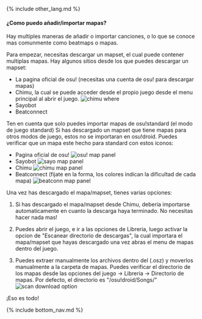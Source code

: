 {% include other_lang.md %}

#### ¿Como puedo añadir/importar mapas?

Hay multiples maneras de añadir o importar canciones, o lo que se conoce mas comunmente como beatmaps o mapas.

Para empezar, necesitas descargar un mapset, el cual puede contener multiplas mapas. Hay algunos sitios desde los que puedes descargar un mapset:

- La pagina oficial de osu! (necesitas una cuenta de osu! para descargar mapas)
- Chimu, la cual se puede acceder desde el propio juego desde el menu principal al abrir el juego.
![chimu where]({{site.baseurl}}/assets/images/image-6.png)
- Sayobot
- Beatconnect

Ten en cuenta que solo puedes importar mapas de osu!standard (el modo de juego standard) Si has descargado un mapset que tiene mapas para otros modos de juego, estos no se importaran en osu!droid. Puedes verificar que un mapa este hecho para standard con estos iconos:

- Pagina oficial de osu!
![osu! map panel]({{site.baseurl}}/assets/images/image-1.png)
- Sayobot
![sayo map panel]({{site.baseurl}}/assets/images/image-2.png)
- Chimu
![chimu map panel]({{site.baseurl}}/assets/images/image-3.png)
- Beatconnect (fijate en la forma, los colores indican la dificultad de cada mapa)
![beatconn map panel]({{site.baseurl}}/assets/images/image-4.png)


Una vez has descargado el mapa/mapset, tienes varias opciones:

1. Si has descargado el mapa/mapset desde Chimu, deberia importarse automaticamente en cuanto la descarga haya terminado. No necesitas hacer nada mas!

2. Puedes abrir el juego, e ir a las opciones de Libreria, luego activar la opcion de "Escanear directorio de descargas", la cual importara el mapa/mapset que hayas descargado una vez abras el menu de mapas dentro del juego.

3. Puedes extraer manualmente los archivos dentro del (.osz) y moverlos manualmente a la carpeta de mapas. Puedes verificar el directorio de los mapas desde las opciones del juego -> Libreria -> Directorio de mapas. Por defecto, el directorio es "/osu!droid/Songs/" 
![scan download option]({{site.baseurl}}/assets/images/image-5.png)

¡Eso es todo!

<!-- Don't touch this part thank you -->
{% include bottom_nav.md %}